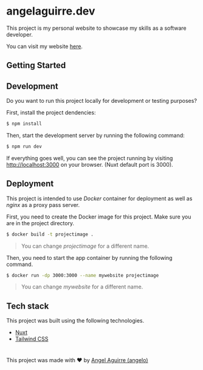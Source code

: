 # angelaguirre.dev

This project is my personal website to showcase my skills as a software developer.

You can visit my website [here](https://angelaguirre.dev).

## Getting Started

## Development

Do you want to run this project locally for development or testing purposes? 

First, install the project dendencies:

```sh
$ npm install
```

Then, start the development server by running the following command:

```sh
$ npm run dev
```

If everything goes well, you can see the project running by visiting [http://localhost:3000](http://localhost:3000) on your browser. (Nuxt default port is 3000).

## Deployment

This project is intended to use *Docker* container for deployment as well as *nginx* as a proxy pass server.

First, you need to create the Docker image for this project. Make sure you are in the project directory.

```sh
$ docker build -t projectimage .
```

> You can change *projectimage* for a different name.

Then, you need to start the app container by running the following command.

```sh
$ docker run -dp 3000:3000 --name mywebsite projectimage
```

> You can change *mywebsite* for a different name.

## Tech stack

This project was built using the following technologies.

* [Nuxt](https://nuxt.com/)
* [Tailwind CSS](https://tailwindcss.com/)

#

This project was made with ♥ by [Angel Aguirre (angelo)](https://twitter.com/angeloxlan)
